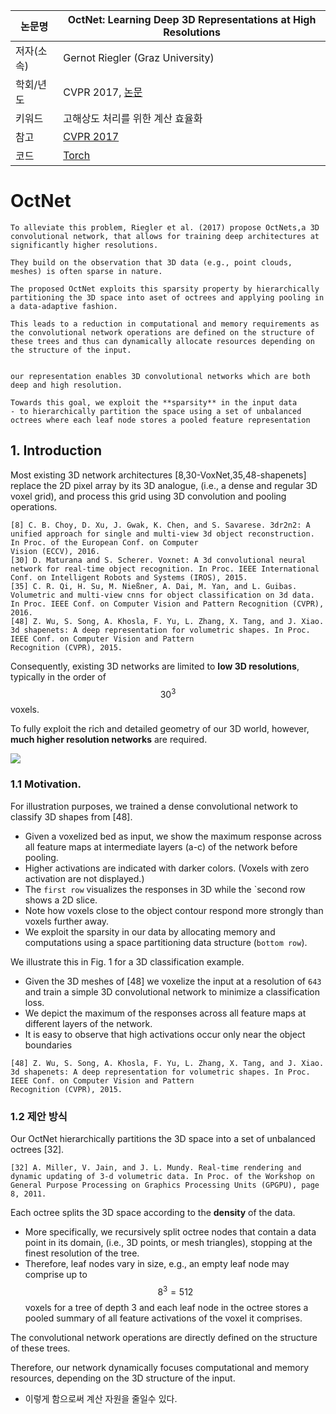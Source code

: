 |논문명|OctNet: Learning Deep 3D Representations at High Resolutions |
|-|-|
|저자(소속)| Gernot Riegler (Graz University)|
|학회/년도| CVPR 2017, [논문](https://arxiv.org/abs/1611.05009)|
|키워드| 고해상도 처리를 위한 계산 효율화 |
|참고|[CVPR 2017](https://www.youtube.com/watch?v=qYyephF2BBw)|
|코드|[Torch](https://github.com/griegler/octnet)|



# OctNet

```
To alleviate this problem, Riegler et al. (2017) propose OctNets,a 3D convolutional network, that allows for training deep architectures at significantly higher resolutions. 

They build on the observation that 3D data (e.g., point clouds, meshes) is often sparse in nature. 

The proposed OctNet exploits this sparsity property by hierarchically partitioning the 3D space into aset of octrees and applying pooling in a data-adaptive fashion.

This leads to a reduction in computational and memory requirements as the convolutional network operations are defined on the structure of these trees and thus can dynamically allocate resources depending on the structure of the input.


our representation enables 3D convolutional networks which are both deep and high resolution. 

Towards this goal, we exploit the **sparsity** in the input data 
- to hierarchically partition the space using a set of unbalanced octrees where each leaf node stores a pooled feature representation
```

## 1. Introduction

Most existing 3D network architectures [8,30-VoxNet,35,48-shapenets] replace the 2D pixel array by its 3D analogue, (i.e., a dense and regular 3D voxel grid), and process this grid using 3D convolution
and pooling operations.

```
[8] C. B. Choy, D. Xu, J. Gwak, K. Chen, and S. Savarese. 3dr2n2: A unified approach for single and multi-view 3d object reconstruction. In Proc. of the European Conf. on Computer
Vision (ECCV), 2016.
[30] D. Maturana and S. Scherer. Voxnet: A 3d convolutional neural network for real-time object recognition. In Proc. IEEE International Conf. on Intelligent Robots and Systems (IROS), 2015.
[35] C. R. Qi, H. Su, M. Nießner, A. Dai, M. Yan, and L. Guibas. Volumetric and multi-view cnns for object classification on 3d data. In Proc. IEEE Conf. on Computer Vision and Pattern Recognition (CVPR), 2016.
[48] Z. Wu, S. Song, A. Khosla, F. Yu, L. Zhang, X. Tang, and J. Xiao. 3d shapenets: A deep representation for volumetric shapes. In Proc. IEEE Conf. on Computer Vision and Pattern
Recognition (CVPR), 2015.
```

Consequently, existing 3D networks are limited to **low 3D resolutions**, typically in the
order of $$30^3$$ voxels. 

To fully exploit the rich and detailed geometry of our 3D world, however, **much higher resolution networks** are required. 

![](https://i.imgur.com/PJ7HFYz.png)

### 1.1 Motivation. 

For illustration purposes, we trained a dense convolutional network to classify 3D shapes from [48]. 
- Given a voxelized bed as input, we show the maximum response across all feature maps at intermediate layers (a-c) of the network before pooling. 
- Higher activations are indicated with darker colors. (Voxels with zero activation are not displayed.)
- The `first row` visualizes the responses in 3D while the `second row shows a 2D slice.
- Note how voxels close to the object contour respond more strongly than voxels further away. 
- We exploit the sparsity in our data by allocating memory and computations using a space partitioning data structure (`bottom row`).


We illustrate this in Fig. 1 for a 3D classification example. 
- Given the 3D meshes of [48] we voxelize the input at a resolution of `643` and train a simple 3D convolutional network to minimize a classification loss. 
- We depict the maximum of the responses across all feature maps at different layers of the network. 
- It is easy to observe that high activations occur only near the object boundaries

```
[48] Z. Wu, S. Song, A. Khosla, F. Yu, L. Zhang, X. Tang, and J. Xiao. 3d shapenets: A deep representation for volumetric shapes. In Proc. IEEE Conf. on Computer Vision and Pattern
Recognition (CVPR), 2015.
```

### 1.2 제안 방식 

Our OctNet hierarchically partitions the 3D space into a set of unbalanced octrees [32]. 

```
[32] A. Miller, V. Jain, and J. L. Mundy. Real-time rendering and dynamic updating of 3-d volumetric data. In Proc. of the Workshop on General Purpose Processing on Graphics Processing Units (GPGPU), page 8, 2011.
```

Each octree splits the 3D space according to the **density** of the data. 
- More specifically, we recursively split octree nodes that contain a data point in its domain, (i.e., 3D points, or mesh triangles), stopping at the finest resolution of the tree. 
- Therefore, leaf nodes vary in size, e.g., an empty leaf node may comprise up to $$8^
3 = 512$$ voxels for a tree of depth 3 and each leaf node in the octree stores a pooled summary of all feature activations of the voxel it comprises. 

The convolutional network operations are directly defined on the structure of these trees. 

Therefore, our network dynamically focuses computational and memory resources, depending on the 3D structure of the input.
- 이렇게 함으로써 계산 자원을 줄일수 있다. 


